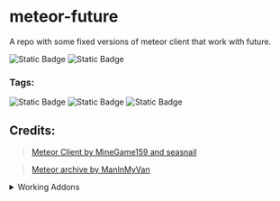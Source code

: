 # meteor-future
A repo with some fixed versions of meteor client that work with future.

![Static Badge](https://img.shields.io/badge/Made%20By%20-%20Wizard_11%20-%20%236a329f?logoColor=Made%20By&labelColor=%233b3b3b&color=%236a329f)
<img alt="Static Badge" src="https://img.shields.io/badge/Future%20Client%20-%20Required%20-%20%233b3b3b?labelColor=%23800020&link=https%3A%2F%2Fwww.futureclient.net%2F">

### Tags:
![Static Badge](https://img.shields.io/badge/Works%20on%20-%20Prismlauncher%20-%20%2338761d?labelColor=%233b3b3b&) ![Static Badge](https://img.shields.io/badge/Works%20on%20-%20Vanilla%20Launcher%20-%20%238fce00?labelColor=%233b3b3b) ![Static Badge](https://img.shields.io/badge/Works%20on%20-%20MultiMC%20-%20%232986cc?labelColor=%233b3b3b)



## Credits:
>[Meteor Client by MineGame159 and seasnail](https://github.com/MeteorDevelopment/meteor-client) 

>[Meteor archive by ManInMyVan](https://github.com/ManInMyVan/meteor-archive)

<details>
<summary>Working Addons</summary>
<br>
Confirmed working addons:

  [Meteor Rejects](https://github.com/AntiCope/meteor-rejects/releases)

  [Numby Hack](https://github.com/cqb13/Numby-hack/releases)

  **More addons might work, try it for yourself! For Blackout, visit the blackout Branch!**
</details>
